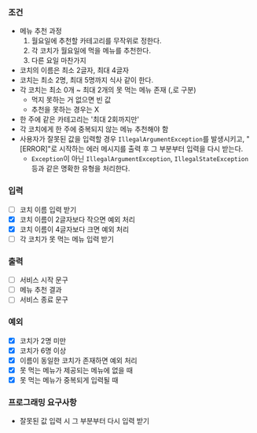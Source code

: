 ### 조건
- 메뉴 추천 과정
  1. 월요일에 추천할 카테고리를 무작위로 정한다.
  2. 각 코치가 월요일에 먹을 메뉴를 추천한다.
  3. 다른 요일 마찬가지
- 코치의 이름은 최소 2글자, 최대 4글자
- 코치는 최소 2명, 최대 5명까지 식사 같이 한다.
- 각 코치는 최소 0개 ~ 최대 2개의 못 먹는 메뉴 존재 (,로 구분)
  - 먹지 못하는 거 없으면 빈 값
  - 추천을 못하는 경우는 X
- 한 주에 같은 카테고리는 '최대 2회까지만'
- 각 코치에게 한 주에 중복되지 않는 메뉴 추천해야 함
- 사용자가 잘못된 값을 입력할 경우 `IllegalArgumentException`를 발생시키고, "[ERROR]"로 시작하는 에러 메시지를 출력 후 그 부분부터 입력을 다시
  받는다.
    - `Exception`이 아닌 `IllegalArgumentException`, `IllegalStateException` 등과 같은 명확한 유형을 처리한다.

### 입력
- [ ] 코치 이름 입력 받기
- [X] 코치 이름이 2글자보다 작으면 예외 처리
- [X] 코치 이름이 4글자보다 크면 예외 처리
- [ ] 각 코치가 못 먹는 메뉴 입력 받기

### 출력
- [ ] 서비스 시작 문구
- [ ] 메뉴 추천 결과
- [ ] 서비스 종료 문구

### 예외
- [X] 코치가 2명 미만
- [X] 코치가 6명 이상
- [X] 이름이 동일한 코치가 존재하면 예외 처리
- [X] 못 먹는 메뉴가 제공되는 메뉴에 없을 때
- [X] 못 먹는 메뉴가 중복되게 입력될 때

### 프로그래밍 요구사항
- 잘못된 값 입력 시 그 부분부터 다시 입력 받기 